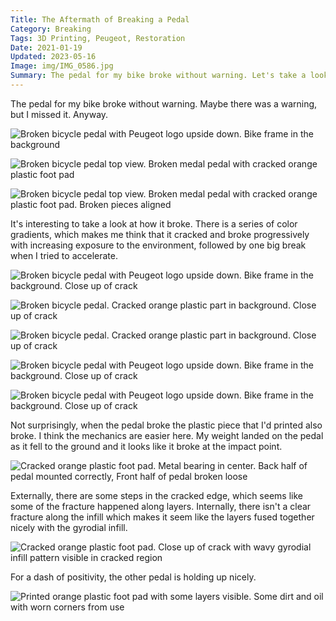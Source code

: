 ```yaml
---
Title: The Aftermath of Breaking a Pedal
Category: Breaking
Tags: 3D Printing, Peugeot, Restoration
Date: 2021-01-19
Updated: 2023-05-16
Image: img/IMG_0586.jpg
Summary: The pedal for my bike broke without warning. Let's take a look
---
```


The pedal for my bike broke without warning. Maybe there was a warning, but I
missed it. Anyway.

![Broken bicycle pedal with Peugeot logo upside down. Bike frame in the background]({attach}/img/IMG_0586.jpg)

![Broken bicycle pedal top view. Broken medal pedal with cracked orange plastic foot pad]({attach}/img/IMG_0591.jpg)

![Broken bicycle pedal top view. Broken medal pedal with cracked orange plastic foot pad. Broken pieces aligned]({attach}/img/IMG_0592.jpg)

It's interesting to take a look at how it broke. There is a series of color
gradients, which makes me think that it cracked and broke progressively with
increasing exposure to the environment, followed by one big break when I tried
to accelerate.

![Broken bicycle pedal with Peugeot logo upside down. Bike frame in the background. Close up of crack]({attach}/img/IMG_0582.jpg)

![Broken bicycle pedal. Cracked orange plastic part in background. Close up of crack]({attach}/img/IMG_0581.jpg)

![Broken bicycle pedal. Cracked orange plastic part in background. Close up of crack]({attach}/img/IMG_0590.jpg)

![Broken bicycle pedal with Peugeot logo upside down. Bike frame in the background. Close up of crack]({attach}/img/IMG_0583.jpg)

![Broken bicycle pedal with Peugeot logo upside down. Bike frame in the background. Close up of crack]({attach}/img/IMG_0585.jpg)

Not surprisingly, when the pedal broke the plastic piece that I'd printed also
broke. I think the mechanics are easier here. My weight landed on the pedal as
it fell to the ground and it looks like it broke at the impact point.

![Cracked orange plastic foot pad. Metal bearing in center. Back half of pedal mounted correctly, Front half of pedal broken loose]({attach}/img/IMG_0577.jpg)

Externally, there are some steps in the cracked edge, which seems like some of
the fracture happened along layers. Internally, there isn't a clear fracture
along the infill which makes it seem like the layers fused together nicely with
the gyrodial infill.

![Cracked orange plastic foot pad. Close up of crack with wavy gyrodial infill pattern visible in cracked region]({attach}/img/IMG_0580.jpg)

For a dash of positivity, the other pedal is holding up nicely.

![Printed orange plastic foot pad with some layers visible. Some dirt and oil with worn corners from use]({attach}/img/IMG_0587.jpg)


